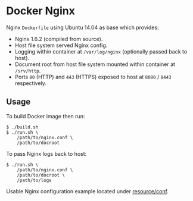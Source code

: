 # Docker Nginx
Nginx `Dockerfile` using Ubuntu 14.04 as base which provides:
- Nginx 1.6.2 (compiled from source).
- Host file system served Nginx config.
- Logging within container at `/var/log/nginx` (optionally passed back to host).
- Document root from host file system mounted within container at `/srv/http`.
- Ports `80` (HTTP) and `443` (HTTPS) exposed to host at `8080` / `8443` respectively.

## Usage
To build Docker image then run:

```
$ ./build.sh
$ ./run.sh \
	/path/to/nginx.conf \
	/path/to/docroot
```

To pass Nginx logs back to host:

```
$ ./run.sh \
	/path/to/nginx.conf \
	/path/to/docroot \
	/path/to/logs
```

Usable Nginx configuration example located under [resource/conf](resource/conf).
